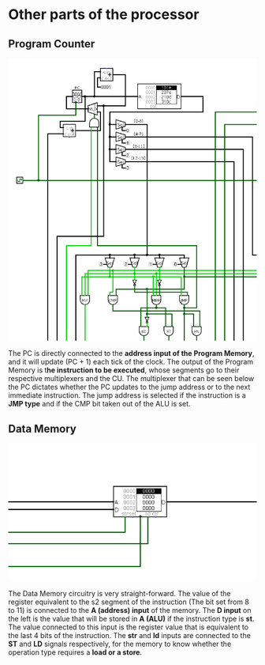 # Other parts of the processor

## Program Counter

![Program Counter](images/pc.png)

The PC is directly connected to the **address input of the Program Memory**, and it will update (PC + 1) each tick of the clock. The output of the Program Memory is t**he instruction to be executed**, whose segments go to their respective multiplexers and the CU. The multiplexer that can be seen below the PC dictates whether the PC updates to the jump address or to the next immediate instruction. The jump address is selected if the instruction is a **JMP type** and if the CMP bit taken out of the ALU is set.

## Data Memory

![Data Memory](images/data-memory.png)

The Data Memory circuitry is very straight-forward. The value of the register equivalent to the s2 segment of the instruction (The bit set from 8 to 11) is connected to the **A (address) input** of the memory. The **D input** on the left is the value that will be stored in **A (ALU)** if the instruction type is **st**. The value connected to this input is the register value that is equivalent to the last 4 bits of the instruction. The **str** and **ld** inputs are connected to the **ST** and **LD** signals respectively, for the memory to know whether the operation type requires a **load or a store**.
